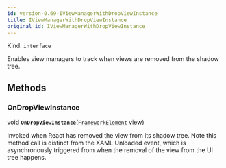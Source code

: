 ```yaml
---
id: version-0.69-IViewManagerWithDropViewInstance
title: IViewManagerWithDropViewInstance
original_id: IViewManagerWithDropViewInstance
---
```


Kind: `interface`



Enables view managers to track when views are removed from the shadow tree. 



## Methods
### OnDropViewInstance
void **`OnDropViewInstance`**([`FrameworkElement`](https://docs.microsoft.com/uwp/api/Windows.UI.Xaml.FrameworkElement) view)

Invoked when React has removed the view from its shadow tree. Note this method call is distinct from the XAML Unloaded event, which is asynchronously triggered from when the removal of the view from the UI tree happens. 




